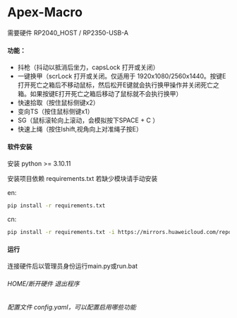 # Apex-Macro

需要硬件 RP2040_HOST / RP2350-USB-A

#### 功能：

- 抖枪（抖动以抵消后坐力，capsLock 打开或关闭）
- 一键换甲（scrLock 打开或关闭。仅适用于 1920x1080/2560x1440。按键E打开死亡之箱后不移动鼠标，然后松开E键就会执行换甲操作并关闭死亡之箱。如果按键E打开死亡之箱后移动了鼠标就不会执行换甲）
- 快速拾取（按住鼠标侧键x2）
- 变向TS（按住鼠标侧键x1）
- SG（鼠标滚轮向上滚动，会模拟按下SPACE + C ）
- 快速上绳（按住lshift,视角向上对准绳子按E）

#### 软件安装

安装 python >= 3.10.11

安装项目依赖 requirements.txt 若缺少模块请手动安装

en:
```bash
pip install -r requirements.txt
```
cn:
```bash
pip install -r requirements.txt -i https://mirrors.huaweicloud.com/repository/pypi/simple
```

#### 运行

连接硬件后以管理员身份运行main.py或run.bat

###### HOME/断开硬件 退出程序

###### 配置文件 config.yaml，可以配置启用哪些功能
